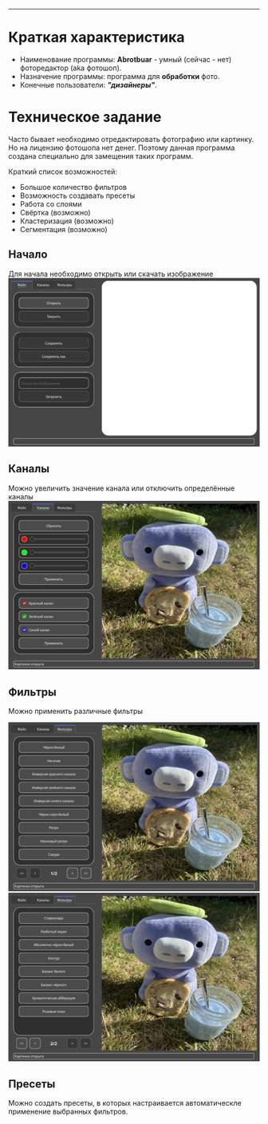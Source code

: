 ---

# Краткая характеристика
* Наименование программы: **Abrotbuar** - умный (сейчас - нет) фоторедактор (aka фотошоп).
* Назначение программы: программа для **обработки** фото.
* Конечные пользователи: ***"дизайнеры"***.

# Техническое задание
Часто бывает необходимо отредактировать фотографию или картинку. Но на лицензию фотошопа нет денег. Поэтому данная
программа создана специально для замещения таких программ.

Краткий список возможностей:
- Большое количество фильтров
- Возможность создавать пресеты
- Работа со слоями
- Свёртка (возможно)
- Кластеризация (возможно)
- Сегментация (возможно)

## Начало

Для начала необходимо открыть или скачать изображение
![](pics/open.png)

## Каналы

Можно увеличить значение канала или отключить определённые каналы
![](pics/channels.png)

## Фильтры

Можно применить различные фильтры

![](pics/filters1.png)
![](pics/filters2.png)

## Пресеты

Можно создать пресеты, в которых настраивается автоматическле применение выбранных фильтров.


